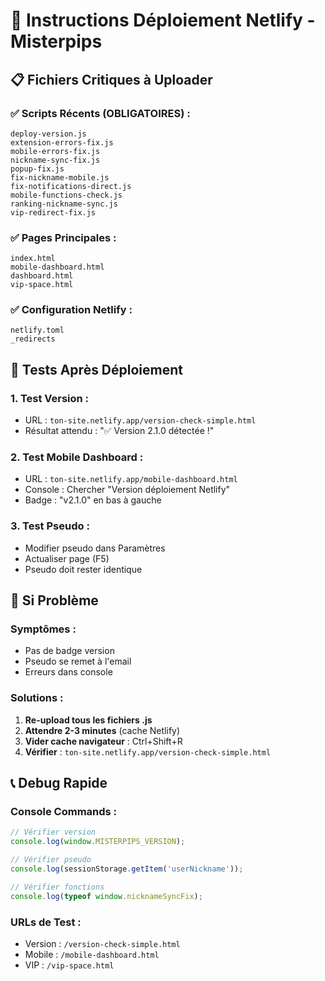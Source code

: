 # 🚀 Instructions Déploiement Netlify - Misterpips

## 📋 Fichiers Critiques à Uploader

### ✅ Scripts Récents (OBLIGATOIRES) :
```
deploy-version.js
extension-errors-fix.js  
mobile-errors-fix.js
nickname-sync-fix.js
popup-fix.js
fix-nickname-mobile.js
fix-notifications-direct.js
mobile-functions-check.js
ranking-nickname-sync.js
vip-redirect-fix.js
```

### ✅ Pages Principales :
```
index.html
mobile-dashboard.html
dashboard.html
vip-space.html
```

### ✅ Configuration Netlify :
```
netlify.toml
_redirects
```

## 🧪 Tests Après Déploiement

### 1. Test Version :
- URL : `ton-site.netlify.app/version-check-simple.html`
- Résultat attendu : "✅ Version 2.1.0 détectée !"

### 2. Test Mobile Dashboard :
- URL : `ton-site.netlify.app/mobile-dashboard.html`
- Console : Chercher "Version déploiement Netlify"
- Badge : "v2.1.0" en bas à gauche

### 3. Test Pseudo :
- Modifier pseudo dans Paramètres
- Actualiser page (F5)
- Pseudo doit rester identique

## 🚨 Si Problème

### Symptômes :
- Pas de badge version
- Pseudo se remet à l'email
- Erreurs dans console

### Solutions :
1. **Re-upload tous les fichiers .js**
2. **Attendre 2-3 minutes** (cache Netlify)
3. **Vider cache navigateur** : Ctrl+Shift+R
4. **Vérifier** : `ton-site.netlify.app/version-check-simple.html`

## 📞 Debug Rapide

### Console Commands :
```javascript
// Vérifier version
console.log(window.MISTERPIPS_VERSION);

// Vérifier pseudo
console.log(sessionStorage.getItem('userNickname'));

// Vérifier fonctions
console.log(typeof window.nicknameSyncFix);
```

### URLs de Test :
- Version : `/version-check-simple.html`
- Mobile : `/mobile-dashboard.html`
- VIP : `/vip-space.html`